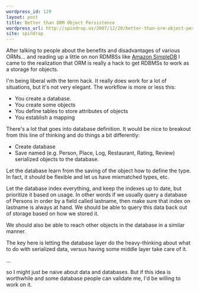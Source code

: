 ```yaml
---
wordpress_id: 129
layout: post
title: Better than ORM Object Persistence
wordpress_url: http://spindrop.us/2007/12/20/better-than-orm-object-persistence/
site: spindrop
---
```

 After talking to people about the benefits and disadvantages of various ORMs... and reading up a little on non RDMBSs like [Amazon SimpleDB](http://www.amazon.com/gp/browse.html?node=342335011) I came to the realization that ORM is really a hack to get RDBMSs to work as a storage for objects.

I'm being liberal with the term hack.  It really does work for a lot of situations, but it's not very elegant.  The workflow is more or less this:

* You create a database.
* You create some objects
* You define tables to store attributes of objects
* You establish a mapping

There's a lot that goes into database definition.  It would be nice to breakout from this line of thinking and do things a bit differently:

* Create database
* Save named (e.g. Person, Place, Log, Restaurant, Rating, Review) serialized objects to the database.

Let the database learn from the saving of the object how to define the type.  In fact, it should be flexible and let us have mixmatched types, etc.

Let the database index everything, and keep the indexes up to date, but prioritize it based on usage.  In other words if we usually query a database of Persons in order by a field called lastname, then make sure that index on lastname is always at hand.  We should be able to query this data back out of storage based on how we stored it.

We should also be able to reach other objects in the database in a similar manner.

The key here is letting the database layer do the heavy-thinking about what to do with serialized data, versus having some middle layer take care of it.

...

so I might just be naive about data and databases.  But if this idea is worthwhile and some database people can validate me, I'd be willing to work on it.
